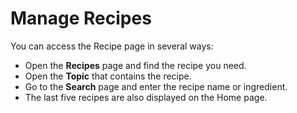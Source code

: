 # Manage Recipes

You can access the Recipe page in several ways:
- Open the **Recipes** page and find the recipe you need.
- Open the **Topic** that contains the recipe.
- Go to the **Search** page and enter the recipe name or ingredient.
- The last five recipes are also displayed on the Home page.
